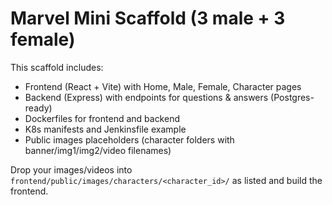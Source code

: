 # Marvel Mini Scaffold (3 male + 3 female)

This scaffold includes:
- Frontend (React + Vite) with Home, Male, Female, Character pages
- Backend (Express) with endpoints for questions & answers (Postgres-ready)
- Dockerfiles for frontend and backend
- K8s manifests and Jenkinsfile example
- Public images placeholders (character folders with banner/img1/img2/video filenames)

Drop your images/videos into `frontend/public/images/characters/<character_id>/` as listed and build the frontend.
